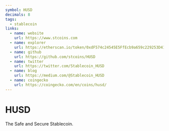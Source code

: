 ```yaml
---
symbol: HUSD
decimals: 8
tags:
  - stablecoin
links:
  - name: website
    url: https://www.stcoins.com
  - name: explorer
    url: https://etherscan.io/token/0xdF574c24545E5FfEcb9a659c229253D4111d87e1
  - name: github
    url: https://github.com/stcoins/HUSD
  - name: twitter
    url: https://twitter.com/Stablecoin_HUSD
  - name: blog
    url: https://medium.com/@Stablecoin_HUSD
  - name: coingecko
    url: https://coingecko.com/en/coins/husd/
---
```


# HUSD

The Safe and Secure Stablecoin.
